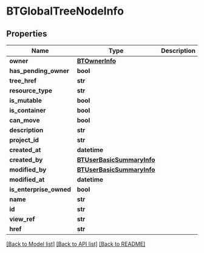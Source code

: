 # BTGlobalTreeNodeInfo

## Properties
Name | Type | Description | Notes
------------ | ------------- | ------------- | -------------
**owner** | [**BTOwnerInfo**](BTOwnerInfo.md) |  | [optional] 
**has_pending_owner** | **bool** |  | [optional] 
**tree_href** | **str** |  | [optional] 
**resource_type** | **str** |  | [optional] 
**is_mutable** | **bool** |  | [optional] 
**is_container** | **bool** |  | [optional] 
**can_move** | **bool** |  | [optional] 
**description** | **str** |  | [optional] 
**project_id** | **str** |  | [optional] 
**created_at** | **datetime** |  | [optional] 
**created_by** | [**BTUserBasicSummaryInfo**](BTUserBasicSummaryInfo.md) |  | [optional] 
**modified_by** | [**BTUserBasicSummaryInfo**](BTUserBasicSummaryInfo.md) |  | [optional] 
**modified_at** | **datetime** |  | [optional] 
**is_enterprise_owned** | **bool** |  | [optional] 
**name** | **str** |  | [optional] 
**id** | **str** |  | [optional] 
**view_ref** | **str** |  | [optional] 
**href** | **str** |  | [optional] 

[[Back to Model list]](../README.md#documentation-for-models) [[Back to API list]](../README.md#documentation-for-api-endpoints) [[Back to README]](../README.md)


